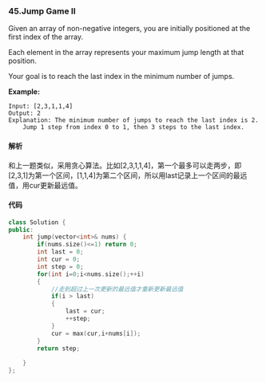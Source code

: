 ### 45.Jump Game II

Given an array of non-negative integers, you are initially positioned at the first index of the array.

Each element in the array represents your maximum jump length at that position.

Your goal is to reach the last index in the minimum number of jumps.

**Example:**

```
Input: [2,3,1,1,4]
Output: 2
Explanation: The minimum number of jumps to reach the last index is 2.
    Jump 1 step from index 0 to 1, then 3 steps to the last index.
```

#### 解析

和上一题类似，采用贪心算法。比如[2,3,1,1,4]，第一个最多可以走两步，即[2,3,1]为第一个区间，[1,1,4]为第二个区间，所以用last记录上一个区间的最远值，用cur更新最远值。

#### 代码

```c++
class Solution {
public:
    int jump(vector<int>& nums) {
        if(nums.size()<=1) return 0;
        int last = 0;
        int cur = 0;
        int step = 0;
        for(int i=0;i<nums.size();++i)
        {
          	//走到超过上一次更新的最远值才重新更新最远值
            if(i > last)
            {
                last = cur;
                ++step;
            }
            cur = max(cur,i+nums[i]);
        }
        return step;
        
    }
};
```

